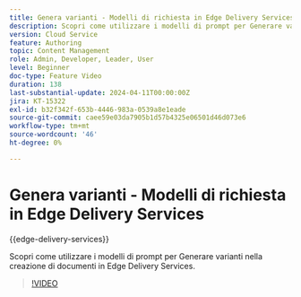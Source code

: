 ```yaml
---
title: Genera varianti - Modelli di richiesta in Edge Delivery Services
description: Scopri come utilizzare i modelli di prompt per Generare varianti nella creazione di documenti in Edge Delivery Services.
version: Cloud Service
feature: Authoring
topic: Content Management
role: Admin, Developer, Leader, User
level: Beginner
doc-type: Feature Video
duration: 138
last-substantial-update: 2024-04-11T00:00:00Z
jira: KT-15322
exl-id: b32f342f-653b-4446-983a-0539a8e1eade
source-git-commit: caee59e03da7905b1d57b4325e06501d46d073e6
workflow-type: tm+mt
source-wordcount: '46'
ht-degree: 0%

---
```


# Genera varianti - Modelli di richiesta in Edge Delivery Services

{{edge-delivery-services}}

Scopri come utilizzare i modelli di prompt per Generare varianti nella creazione di documenti in Edge Delivery Services.

>[!VIDEO](https://video.tv.adobe.com/v/3428307/?learn=on)

